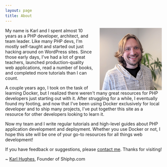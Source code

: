 ```yaml
---
layout: page
title: About
---
```


<img src="/assets/img/headshot.png" style="float:right; width: 200px; height: auto; margin-left: 20px;">

My name is Karl and I spent almost 10 years as a PHP developer, architect, and team leader. Like many PHP devs, I'm mostly self-taught and started out just hacking around on WordPress sites. Since those early days, I've had a lot of great teachers, launched production-quality web applications, read a number of books, and completed more tutorials than I can count.

A couple years ago, I took on the task of learning Docker, but I realized there weren't many great resources for PHP developers just starting out with it. After struggling for a while, I eventually found my footing, and now that I've been using Docker exclusively for local developer and to ship many projects, I've put together this site as a resource for other developers looking to learn it.

Now my team and I write regular tutorials and high-level guides about PHP application development and deployment. Whether you use Docker or not, I hope this site will be one of your go-to resources for all things web development!

If you have feedback or suggestions, please [contact me](/contact). Thanks for visiting!

~ [Karl Hughes](https://www.karllhughes.com/), Founder of Shiphp.com
